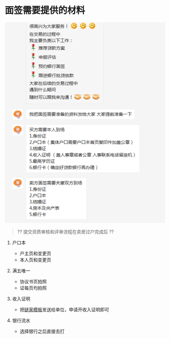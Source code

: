 # 面签需要提供的材料

![1101](images/1101.png)

> ?? 提交资质审核和评审流程在卖房过户完成后 ??

1. 户口本
   * 户主页和变更页
   * 本人页和变更页

1. 满五唯一
   * 协议书页拍照
   * 证每页均拍照

1. 收入证明
   * 把[链家模板](NA)发送给单位，申请开收入证明即可

1. 银行流水
   * 选择银行之后直接去打
